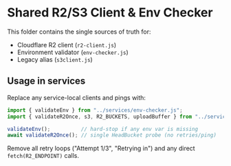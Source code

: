 # Shared R2/S3 Client & Env Checker

This folder contains the single sources of truth for:
- Cloudflare R2 client (`r2-client.js`)
- Environment validator (`env-checker.js`)
- Legacy alias (`s3client.js`)

## Usage in services

Replace any service-local clients and pings with:

```js
import { validateEnv } from "../services/env-checker.js";
import { validateR2Once, s3, R2_BUCKETS, uploadBuffer } from "../services/r2-client.js";

validateEnv();          // hard-stop if any env var is missing
await validateR2Once(); // single HeadBucket probe (no retries/ping)
```

Remove all retry loops ("Attempt 1/3", "Retrying in")
and any direct `fetch(R2_ENDPOINT)` calls.
